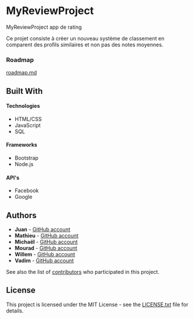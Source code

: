 # MyReviewProject
MyReviewProject app de rating

Ce projet consiste à créer un nouveau système de classement en comparent des profils similaires et non pas des notes moyennes.

<!-- ## Getting Started

These instructions will get you a copy of the project up and running on your local machine for development and testing purposes. See deployment for notes on how to deploy the project on a live system. -->

### Roadmap

[roadmap.md](roadmap.md)

<!-- ## Running the tests

Explain how to run the automated tests for this system

### Break down into end to end tests

Explain what these tests test and why

```
Give an example
```

### And coding style tests

Explain what these tests test and why

```
Give an example
```

## Deployment

Add additional notes about how to deploy this on a live system -->

## Built With

#### Technologies
+ HTML/CSS
+ JavaScript
+ SQL

#### Frameworks
+ Bootstrap
+ Node.js

#### API's
+ Facebook
+ Google

<!-- ## Contributing

Please read [CONTRIBUTING.md](https://gist.github.com/PurpleBooth/b24679402957c63ec426) for details on our code of conduct, and the process for submitting pull requests to us.

## Versioning

We use [SemVer](http://semver.org/) for versioning. For the versions available, see the [tags on this repository](https://github.com/your/project/tags).  -->

## Authors

* **Juan** - [GitHub account](https://github.com/juancely)
* **Mathieu** - [GitHub account](https://github.com/matherbs)
* **Michaël** - [GitHub account](https://github.com/michaelbavier)
* **Mourad** - [GitHub account](https://github.com/Mourad-seven)
* **Willem** - [GitHub account](https://github.com/WillemHeremans)
* **Vadim** - [GitHub account](https://github.com/Va2)

See also the list of [contributors](https://github.com/your/project/contributors) who participated in this project.

## License

This project is licensed under the MIT License - see the [LICENSE.txt](LICENSE.txt) file for details.
